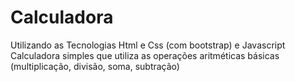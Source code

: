 # Calculadora

Utilizando as Tecnologias Html e Css (com bootstrap) e Javascript
Calculadora simples que utiliza as operações aritméticas básicas (multiplicação, divisão, soma, subtração)
